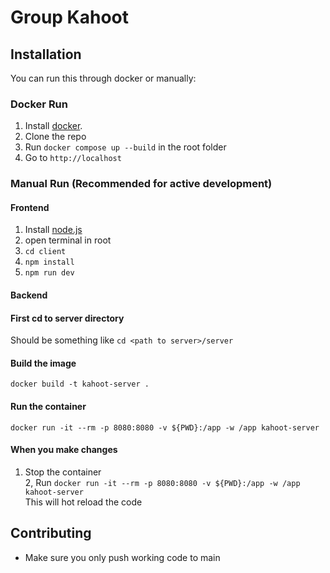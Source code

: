 # Group Kahoot

## Installation
You can run this through docker or manually:

### Docker Run
1. Install [docker](https://www.docker.com/).
2. Clone the repo
3. Run `docker compose up --build` in the root folder
4. Go to `http://localhost`

### Manual Run (Recommended for active development)
#### Frontend
1. Install [node.js](https://nodejs.org/)
3. open terminal in root
4. `cd client`
5. `npm install`
6. `npm run dev`
#### Backend
#### First cd to server directory
Should be something like
`cd <path to server>/server`  
#### Build the image
`docker build -t kahoot-server .`

#### Run the container
`docker run -it --rm -p 8080:8080 -v ${PWD}:/app -w /app kahoot-server`  

#### When you make changes  
1. Stop the container  
2, Run `docker run -it --rm -p 8080:8080 -v ${PWD}:/app -w /app kahoot-server`  
This will hot reload the code  

## Contributing
- Make sure you only push working code to main  
